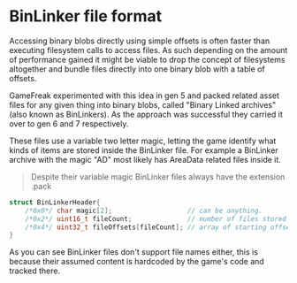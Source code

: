 # BinLinker file format

Accessing binary blobs directly using simple offsets is often faster than executing filesystem calls to access files. As such depending on the amount of performance gained it might be viable to drop the concept of filesystems altogether and bundle files directly into one binary blob with a table of offsets.

GameFreak experimented with this idea in gen 5 and packed related asset files for any given thing into binary blobs, called "Binary Linked archives" (also known as BinLinkers). As the approach was successful they carried it over to gen 6 and 7 respectively.

These files use a variable two letter magic, letting the game identify what kinds of items are stored inside the BinLinker file. For example a BinLinker archive with the magic "AD" most likely has AreaData related files inside it.

> Despite their variable magic BinLinker files always have the extension .pack


```c++
struct BinLinkerHeader{
    /*0x0*/ char magic[2];                   // can be anything.
    /*0x2*/ uint16_t fileCount;              // number of files stored inside
    /*0x4*/ uint32_t fileOffsets[fileCount]; // array of starting offsets to file data
}
```
As you can see BinLinker files don't support file names either, this is because their assumed content is hardcoded by the game's code and tracked there.
